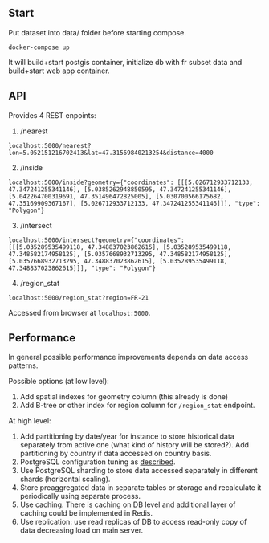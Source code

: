 ## Start

Put dataset into data/ folder before starting compose.

```commandline
docker-compose up
```

It will build+start postgis container, initialize db with fr subset data and build+start web app container.

## API

Provides 4 REST enpoints:

1. /nearest
 ```commandline
 localhost:5000/nearest?lon=5.052151216702413&lat=47.31569840213254&distance=4000
 ```
2. /inside
 ```commandline
 localhost:5000/inside?geometry={"coordinates": [[[5.026712933712133, 47.347241255341146], [5.0385262948850595, 47.347241255341146], [5.042264700319691, 47.351496472825005], [5.030700566175682, 47.35169909367167], [5.026712933712133, 47.347241255341146]]], "type": "Polygon"}
 ```
3. /intersect
 ```commandline
 localhost:5000/intersect?geometry={"coordinates": [[[5.035289535499118, 47.348837023862615], [5.035289535499118, 47.348582174958125], [5.0357668932713295, 47.348582174958125], [5.0357668932713295, 47.348837023862615], [5.035289535499118, 47.348837023862615]]], "type": "Polygon"}
 ```
4. /region_stat
 ```commandline
 localhost:5000/region_stat?region=FR-21
 ```

Accessed from browser at `localhost:5000`.

## Performance

In general possible performance improvements depends on data access patterns.

Possible options (at low level):
1. Add spatial indexes for geometry column (this already is done)
2. Add B-tree or other index for region column for `/region_stat` endpoint.

At high level:
1. Add partitioning by date/year for instance to store historical data separately from active one (what kind of history will be stored?). 
   Add partitioning by country if data accessed on country basis.
2. PostgreSQL configuration tuning as [described](https://postgis.net/docs/manual-3.0/performance_tips.html#database_tuning_configuration).
3. Use PostgreSQL sharding to store data accessed separately in different shards (horizontal scaling).
4. Store preaggregated data in separate tables or storage and recalculate it periodically using separate process.
5. Use caching. There is caching on DB level and additional layer of caching could be implemented in Redis.
6. Use replication: use read replicas of DB to access read-only copy of data decreasing load on main server.
